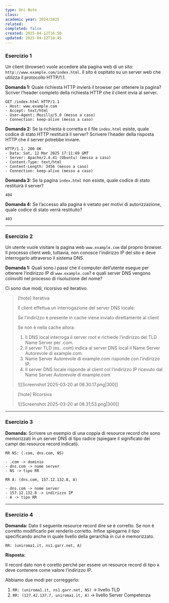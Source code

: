 ```yaml
---
type: Uni Note
class: 
academic year: 2024/2025
related: 
completed: false
created: 2025-04-12T16:50
updated: 2025-04-12T18:45
---
```

### Esercizio 1

Un client (browser) vuole accedere alla pagina web di un sito: `http://www.example.com/index.html`. Il sito è ospitato su un server web che utilizza il protocollo HTTP/1.1.

**Domanda 1:** Quale richiesta HTTP invierà il browser per ottenere la pagina? Scriver l’header completo della richiesta HTTP che il client invia al server. 

```
GET /index.html HTTP/1.1
- Host: www.example.com
- Accept: text/html
- User-Agent: Mozilla/5.0 (messo a caso)
- Connection: keep-alive (messo a caso)
```

**Domanda 2:** Se la richiesta è corretta e il file `index.html` esiste, quale codice di stato HTTP restituirà il server? Scrivere l’header della risposta HTTP che il server potrebbe inviare.

```
HTTP/1.1. 200 OK
- Data: Sat, 12 Mar 2025 17:11:69 GMT
- Server: Apache/2.4.41 (Ubuntu) (messo a caso)
- Content-Type: text/html
- Content-Length: 3456 (messo a caso)
- Connection: keep-alive (messo a caso)
```

**Domanda 3:** Se la pagina `index.html` non esiste, quale codice di stato restituirà il server?

```
404 
```

**Domanda 4:** Se l’accesso alla pagina è vietato per motivi di autorizzazione, quale codice di stato verrà restituito?

```
403
```

---
### Esercizio 2

Un utente vuole visitare la pagina web `www.example.com` dal
proprio browser. Il processo client web, tuttavia, non conosce
l'indirizzo IP del sito e deve interrogarlo attraverso il sistema DNS.

**Domanda 1:** Quali sono i passi che il computer dell’utente esegue per ottenere l’indirizzo IP di `www.example.com`? e quali server DNS vengono coinvolti nel processo di risoluzione del nome?

Ci sono due modi, ricorsivo ed iterativo.

>[!note] Iterativa
>
>Il client effettua un interrogazione del server DNS locale:
>
>Se l'indirizzo è presente in cache viene inviato direttamente al client
>
>Se non è nella cache allora:
>1. Il DNS local interroga il server root e richiede l'indirizzo del TLD Name Server per .com.
>2. Il server TLD (es. .com) indica al server DNS local il Name Server Autorevole di example.com.
>3. Name Server Autorevole di example.com risponde con l’indirizzo IP.
>4. Il server DNS locale risponde al client col l'indirizzo IP ricevuto dal Name Server Autorevole di example.com
>   
>   ![[Screenshot 2025-03-20 at 08.30.17.png|300]]

>[!note] Ricorsiva
>
>![[Screenshot 2025-03-20 at 08.31.53.png|300]]

---
### Esercizio 3

**Domanda:** Scrivere un esempio di una coppia di resource record che sono memorizzati in un server DNS di tipo radice (spiegare il significato dei campi dei resource record indicati).

```
RR NS: (.com, dns.com, NS)

- .com -> dominio
- dns.com -> nome server
- NS -> tipo RR
```

```
RR A: (dns.com, 157.12.132.8, A)

- dns.com -> nome server
- 157.12.132.8 -> indirizzo IP
- A -> tipo RR
```

---
### Esercizio 4

**Domanda:** Dato il seguente resource record dire se è corretto. Se non è corretto modificarlo per renderlo corretto. Infine spiegarne il tipo specificando anche in quale livello della gerarchia in cui è memorizzato.

```
RR: (uniroma1.it, ns1.garr.net, A)
```

**Risposta:**

Il record dato non è coretto perché per essere un resource record di tipo `A` deve contenere come valore l'indirizzo IP.

Abbiamo due modi per correggerlo:
1. `RR: (uniroma1.it, ns1.garr.net, NS)` -> livello TLD
2. `RR: (127.42.137.7, uniroma1.it, A)` -> livello Server Competenza

